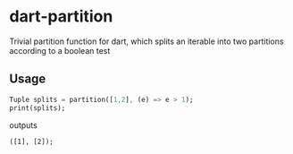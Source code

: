 dart-partition
==============

Trivial partition function for dart, which splits an iterable into two partitions according to a boolean test

## Usage

```dart
Tuple splits = partition([1,2], (e) => e > 1);
print(splits);
```
outputs
```
([1], [2]);
```
